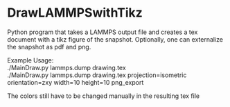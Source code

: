 # DrawLAMMPSwithTikz
Python program that takes a LAMMPS output file and creates a tex document with a tikz figure of the snapshot. Optionally, one can externalize the snapshot as pdf and png.

Example Usage:  
 ./MainDraw.py lammps.dump drawing.tex  
 ./MainDraw.py lammps.dump drawing.tex projection=isometric orientation=zxy width=10 height=10 png_export  

The colors still have to be changed manually in the resulting tex file